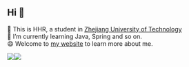 ## Hi  👋

🔭 This is HHR, a student in [Zhejiang University of Technology](https://www.zjut.edu.cn)\
🌱 I’m currently learning Java, Spring and so on.\
😄 Welcome to [my website](https://www.huhaorui.com) to learn more about me.

<a href="https://github.com/anuraghazra/github-readme-stats"><img style="max-width: 48%;" src="https://github-readme-stats.vercel.app/api?username=huhaorui&show_icons=true"><img style="max-width: 48%;" src="https://github-readme-stats.vercel.app/api/top-langs/?username=huhaorui&layout=compact"></a>
